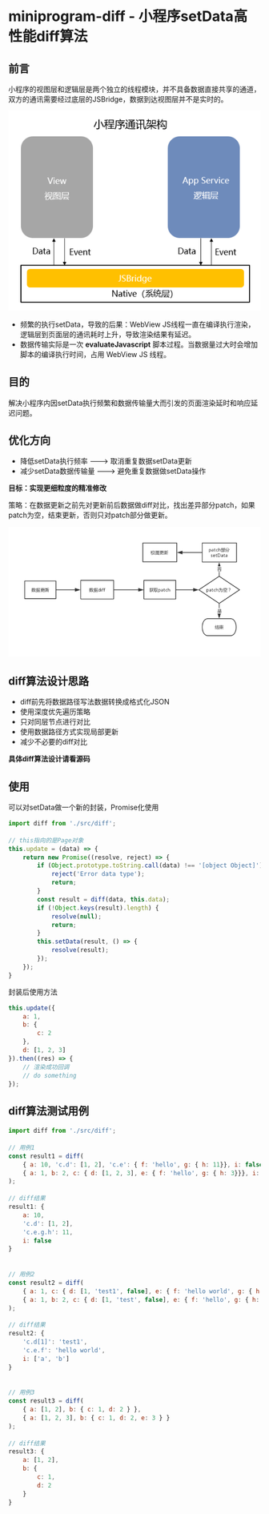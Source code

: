 # miniprogram-diff - 小程序setData高性能diff算法

## 前言
小程序的视图层和逻辑层是两个独立的线程模块，并不具备数据直接共享的通道，双方的通讯需要经过底层的JSBridge，数据到达视图层并不是实时的。
  
![小程序通讯架构](image/img1.png)
- 频繁的执行setData，导致的后果：WebView JS线程一直在编译执行渲染，逻辑层到页面层的通讯耗时上升，导致渲染结果有延迟。
- 数据传输实际是一次 **evaluateJavascript** 脚本过程。当数据量过大时会增加脚本的编译执行时间，占用 WebView JS 线程。

## 目的
解决小程序内因setData执行频繁和数据传输量大而引发的页面渲染延时和响应延迟问题。

## 优化方向
- 降低setData执行频率 ---> 取消重复数据setData更新
- 减少setData数据传输量 ---> 避免重复数据做setData操作
  
**目标：实现更细粒度的精准修改**

策略：在数据更新之前先对更新前后数据做diff对比，找出差异部分patch，如果patch为空，结束更新，否则只对patch部分做更新。

![小程序通讯架构](image/img2.png)

## diff算法设计思路
- diff前先将数据路径写法数据转换成格式化JSON
- 使用深度优先遍历策略
- 只对同层节点进行对比
- 使用数据路径方式实现局部更新
- 减少不必要的diff对比

**具体diff算法设计请看源码**

## 使用
可以对setData做一个新的封装，Promise化使用
```javascript
import diff from './src/diff';

// this指向的是Page对象
this.update = (data) => {
    return new Promise((resolve, reject) => {
        if (Object.prototype.toString.call(data) !== '[object Object]') {
            reject('Error data type');
            return;
        }
        const result = diff(data, this.data);
        if (!Object.keys(result).length) {
            resolve(null);
            return;
        } 
        this.setData(result, () => {
            resolve(result);
        });
    });
}
```
封装后使用方法
```javascript
this.update({
    a: 1,
    b: {
        c: 2
    },
    d: [1, 2, 3]
}).then((res) => {
    // 渲染成功回调
    // do something
});
```

## diff算法测试用例
```javascript
import diff from './src/diff';

// 用例1
const result1 = diff(
    { a: 10, 'c.d': [1, 2], 'c.e': { f: 'hello', g: { h: 11}}, i: false },
    { a: 1, b: 2, c: { d: [1, 2, 3], e: { f: 'hello', g: { h: 3}}}, i: true }
);

// diff结果
result1: {
    a: 10,
    'c.d': [1, 2],
    'c.e.g.h': 11,
    i: false
}


// 用例2
const result2 = diff(
    { a: 1, c: { d: [1, 'test1', false], e: { f: 'hello world', g: { h: 3}}}, i: ['a', 'b'] },
    { a: 1, b: 2, c: { d: [1, 'test', false], e: { f: 'hello', g: { h: 3}}} }
);

// diff结果
result2: {
    'c.d[1]': 'test1',
    'c.e.f': 'hello world',
    i: ['a', 'b']
}


// 用例3
const result3 = diff(
    { a: [1, 2], b: { c: 1, d: 2 } },
    { a: [1, 2, 3], b: { c: 1, d: 2, e: 3 } }
);

// diff结果
result3: { 
    a: [1, 2], 
    b: { 
        c: 1, 
        d: 2 
    } 
}
```
